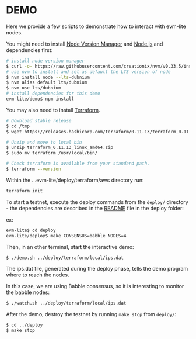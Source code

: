 # DEMO

Here we provide a few scripts to demonstrate how to interact with evm-lite
nodes.

You might need to install [Node Version Manager](https://github.com/creationix/nvm) and [Node.js](https://nodejs.org) and dependencies first:

```bash
# install node version manager 
$ curl -o- https://raw.githubusercontent.com/creationix/nvm/v0.33.5/install.sh | bash
# use nvm to install and set as default the LTS version of node
$ nvm install node --lts=dubnium
$ nvm alias default lts/dubnium
$ nvm use lts/dubnium
# install dependencies for this demo
evm-lite/demo$ npm install
```

You may also need to install [Terraform](https://www.terraform.io/). 
```bash
# Download stable release
$ cd /tmp
$ wget https://releases.hashicorp.com/terraform/0.11.13/terraform_0.11.13_linux_amd64.zip

# Unzip and move to local bin 
$ unzip terraform_0.11.13_linux_amd64.zip
$ sudo mv terraform /usr/local/bin/

# Check terraform is available from your standard path. 
$ terraform --version
```

Within the ...evm-lite/deploy/terraform/aws directory run:

```bash
terraform init
```

To start a testnet, execute the deploy commands from the `deploy/` directory - the dependencies are described in the [README](https://github.com/mosaicnetworks/evm-lite/blob/master/deploy/README.md) file in the deploy folder:

ex:

```bash
evm-lite$ cd deploy
evm-lite/deploy$ make CONSENSUS=babble NODES=4
```

Then, in an other terminal, start the interactive demo:

```bash
$ ./demo.sh ../deploy/terraform/local/ips.dat
```

The ips.dat file, generated during the deploy phase, tells the demo program
where to reach the nodes.

In this case, we are using Babble consensus, so it is interesting to monitor
the babble nodes:

```bash
$ ./watch.sh ../deploy/terraform/local/ips.dat
```

After the demo, destroy the testnet by running `make stop` from `deploy/`:

```bash
$ cd ../deploy
$ make stop
```
